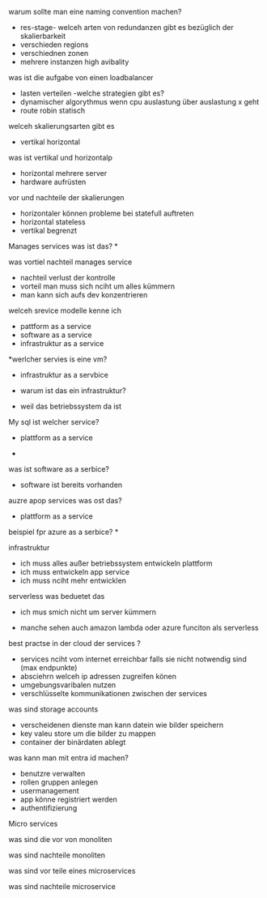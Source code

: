 warum sollte man eine naming convention machen?
 * res-stage-
welceh arten von redundanzen gibt es bezüglich der skalierbarkeit
* verschieden regions 
* verschiednen zonen
* mehrere instanzen high avibality 

was ist die aufgabe von einen loadbalancer
* lasten verteilen
-welche strategien gibt es?
* dynamischer algorythmus wenn cpu auslastung über auslastung x geht 
* route robin statisch

welceh skalierungsarten gibt es
* vertikal horizontal

was ist vertikal und horizontalp
* horizontal mehrere server
* hardware aufrüsten

vor und nachteile der skalierungen
* horizontaler können probleme bei statefull auftreten
* horizontal stateless
* vertikal begrenzt

Manages services was ist das?
* 

was vortiel nachteil manages service
* nachteil verlust der kontrolle
* vorteil man muss sich nciht um alles kümmern 
* man kann sich aufs dev konzentrieren

welceh srevice modelle kenne ich
* pattform as a service
* software as a service
* infrastruktur as a service

*werlcher servies is eine vm?
* infrastruktur as a servbice

- warum ist das ein infrastruktur?
* weil das betriebssystem da ist

My sql ist welcher service?
* plattform as a service
- 

was ist software as a serbice?
* software ist bereits vorhanden

auzre apop services was ost das?
* plattform as a service

beispiel fpr azure as a serbice?
* 

infrastruktur
- ich muss alles außer betriebssystem entwickeln
plattform
- ich muss entwickeln
app service
- ich muss nciht mehr entwicklen

serverless was beduetet das
* ich mus smich nicht um server kümmern
 - manche sehen auch  amazon lambda oder azure funciton als serverless

 best practse in der cloud der services ?
 * services nciht vom internet erreichbar falls sie nicht notwendig sind (max endpunkte)
 * absciehrn welceh ip adressen zugreifen könen
 * umgebungsvaribalen nutzen
 * verschlüsselte kommunikationen zwischen der services

was sind storage accounts
* verscheidenen dienste man kann datein wie bilder speichern
* key valeu store um die bilder zu mappen
* container der binärdaten ablegt

was kann man mit entra id machen?
* benutzre verwalten
* rollen gruppen anlegen
* usermanagement
* app könne registriert werden
* authentifizierung 


Micro services 

was sind die vor von monoliten

was sind nachteile monoliten

was sind vor teile eines microservices

was sind nachteile microservice